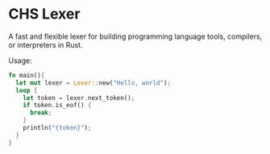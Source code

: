 # CHS Lexer

A fast and flexible lexer for building programming language tools, compilers, or interpreters in Rust.

Usage:
```rust
fn main(){
  let mut lexer = Lexer::new("Hello, world");
  loop {
    let token = lexer.next_token();
    if token.is_eof() {
      break;
    }
    println("{token}");
  }
}
```
